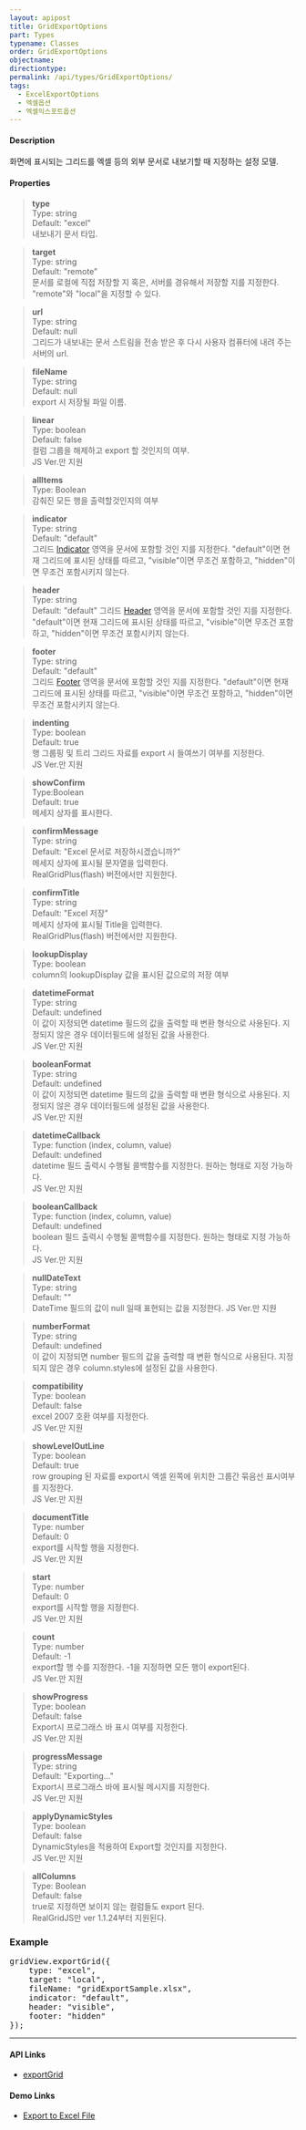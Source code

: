 ```yaml
---
layout: apipost
title: GridExportOptions
part: Types
typename: Classes
order: GridExportOptions
objectname: 
directiontype: 
permalink: /api/types/GridExportOptions/
tags:
  - ExcelExportOptions
  - 엑셀옵션
  - 엑셀익스포트옵션   
---
```


#### Description

 화면에 표시되는 그리드를 엑셀 등의 외부 문서로 내보기할 때 지정하는 설정 모델.

#### Properties

> **type**  
> Type: string  
> Default: "excel"  
> 내보내기 문서 타입.   

> **target**  
> Type: string  
> Default: "remote"   
> 문서를 로컬에 직접 저장할 지 혹은, 서버를 경유해서 저장할 지를 지정한다. "remote"와 "local"을 지정할 수 있다.

> **url**   
> Type: string         
> Default: null   
> 그리드가 내보내는 문서 스트림을 전송 받은 후 다시 사용자 컴퓨터에 내려 주는 서버의 url.  

> **fileName**   
> Type: string         
> Default: null   
> export 시 저장될 파일 이름.  

> **linear**   
> Type: boolean         
> Default: false   
> 컬럼 그룹을 해제하고 export 할 것인지의 여부.  
> JS Ver.만 지원  

> **allItems**  
> Type: Boolean  
> 감춰진 모든 행을 출력할것인지의 여부 

> **indicator**   
> Type: string   
> Default: "default"   
> 그리드 [Indicator](/api/types/Indicator/) 영역을 문서에 포함할 것인 지를 지정한다. "default"이면 현재 그리드에 표시된 상태를 따르고, "visible"이면 무조건 포함하고, "hidden"이면 무조건 포함시키지 않는다.   

> **header**   
> Type: string   
> Default: "default" 
> 그리드 [Header](/api/types/Header/) 영역을 문서에 포함할 것인 지를 지정한다. "default"이면 현재 그리드에 표시된 상태를 따르고, "visible"이면 무조건 포함하고, "hidden"이면 무조건 포함시키지 않는다.   

> **footer**   
> Type: string   
> Default: "default"   
> 그리드 [Footer](/api/types/Footer/) 영역을 문서에 포함할 것인 지를 지정한다. "default"이면 현재 그리드에 표시된 상태를 따르고, "visible"이면 무조건 포함하고, "hidden"이면 무조건 포함시키지 않는다.

> **indenting**   
> Type: boolean   
> Default: true   
> 행 그룹핑 및 트리 그리드 자료를 export 시 들여쓰기 여부를 지정한다.  
> JS Ver.만 지원  


> **showConfirm**  
> Type:Boolean  
> Default: true  
> 메세지 상자를 표시한다.  

> **confirmMessage**  
> Type: string  
> Default: "Excel 문서로 저장하시겠습니까?"  
> 메세지 상자에 표시될 문자열을 입력한다.  
> RealGridPlus(flash) 버전에서만 지원한다.  

> **confirmTitle**  
> Type: string  
> Default: "Excel 저장"  
> 메세지 상자에 표시될 Title을 입력한다.  
> RealGridPlus(flash) 버전에서만 지원한다.  

> **lookupDisplay**  
> Type: boolean  
> column의 lookupDisplay 값을 표시된 값으로의 저장 여부  

> **datetimeFormat**  
> Type: string  
> Default: undefined  
> 이 값이 지정되면 datetime 필드의 값을 출력할 때 변환 형식으로 사용된다. 지정되지 않은 경우 데이터필드에 설정된 값을 사용한다.  
> JS Ver.만 지원  

> **booleanFormat**  
> Type: string  
> Default: undefined  
> 이 값이 지정되면 datetime 필드의 값을 출력할 때 변환 형식으로 사용된다. 지정되지 않은 경우 데이터필드에 설정된 값을 사용한다.  
> JS Ver.만 지원  

> **datetimeCallback**   
> Type: function (index, column, value)   
> Default: undefined   
> datetime 필드 출력시 수행될 콜백함수를 지정한다. 원하는 형태로 지정 가능하다.   
> JS Ver.만 지원  

> **booleanCallback**   
> Type: function (index, column, value)   
> Default: undefined   
> boolean 필드 출력시 수행될 콜백함수를 지정한다. 원하는 형태로 지정 가능하다.   
> JS Ver.만 지원  

> **nullDateText**  
> Type: string  
> Default: ""  
> DateTime 필드의 값이 null 일때 표현되는 값을 지정한다. 
> JS Ver.만 지원  

> **numberFormat**  
> Type: string  
> Default: undefined  
> 이 값이 지정되면 number 필드의 값을 출력할 때 변환 형식으로 사용된다. 지정되지 않은 경우 column.styles에 설정된 값을 사용한다.  

> **compatibility**  
> Type: boolean  
> Default: false  
> excel 2007 호환 여부를 지정한다.  
> JS Ver.만 지원  

> **showLevelOutLine**  
> Type: boolean      
> Default: true  
> row grouping 된 자료를 export시 엑셀 왼쪽에 위치한 그룹간 묶음선 표시여부를 지정한다.  
> JS Ver.만 지원  

> **documentTitle**  
> Type: number    
> Default: 0  
> export를 시작할 행을 지정한다.    
> JS Ver.만 지원  

> **start**  
> Type: number    
> Default: 0  
> export를 시작할 행을 지정한다.    
> JS Ver.만 지원  

> **count**  
> Type: number  
> Default: -1  
> export할 행 수를 지정한다. -1을 지정하면 모든 행이 export된다.    
> JS Ver.만 지원  

> **showProgress**  
> Type: boolean  
> Default: false  
> Export시 프로그래스 바 표시 여부를 지정한다.     
> JS Ver.만 지원  

> **progressMessage**  
> Type: string  
> Default: "Exporting..."  
> Export시 프로그래스 바에 표시될 메시지를 지정한다.    
> JS Ver.만 지원  

> **applyDynamicStyles**  
> Type: boolean  
> Default: false  
> DynamicStyles을 적용하여 Export할 것인지를 지정한다.   
> JS Ver.만 지원  

> **allColumns**   
> Type: Boolean  
> Default: false  
> true로 지정하면 보이지 않는 컬럼들도 export 된다.     
> RealGridJS만 ver 1.1.24부터 지원된다.  

### Example  

<pre class="prettyprint">
gridView.exportGrid({
    type: "excel",
    target: "local",
    fileName: "gridExportSample.xlsx",
    indicator: "default",
    header: "visible",
    footer: "hidden"
});
</pre>

---

#### API Links

* [exportGrid](/api/GridBase/exportGrid/)

#### Demo Links

* [Export to Excel File](http://demo.realgrid.com/Excels/ExcelExport/) 